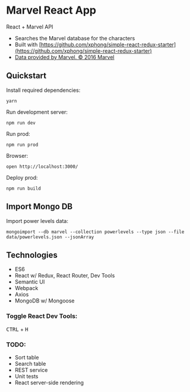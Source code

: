 # Marvel React App

React + Marvel API

* Searches the Marvel database for the characters
* Built with [https://github.com/xphong/simple-react-redux-starter](https://github.com/xphong/simple-react-redux-starter)
* [Data provided by Marvel. © 2016 Marvel](http://marvel.com)

## Quickstart

Install required dependencies:
```
yarn
```

Run development server:
```
npm run dev
```

Run prod:
```
npm run prod
```

Browser:
```
open http://localhost:3000/
```

Deploy prod:
```
npm run build
```

## Import Mongo DB

Import power levels data:
```
mongoimport --db marvel --collection powerlevels --type json --file data/powerlevels.json --jsonArray
```

## Technologies

* ES6
* React w/ Redux, React Router, Dev Tools
* Semantic UI
* Webpack
* Axios
* MongoDB w/ Mongoose

### Toggle React Dev Tools:
<kbd>CTRL</kbd> + <kbd>H</kbd>


### TODO:

* Sort table
* Search table
* REST service
* Unit tests
* React server-side rendering
